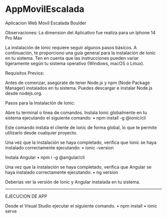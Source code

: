 # AppMovilEscalada
Aplicacion Web Movil Escalada Boulder

Observaciones: La dimension del Aplicativo fue realiza para un Iphone 14 Pro Max

La instalación de Ionic requiere seguir algunos pasos básicos. A continuación, te proporciono una guía general para la instalación de Ionic en tu sistema. Ten en cuenta que las instrucciones pueden variar ligeramente según tu sistema operativo (Windows, macOS o Linux).

Requisitos Previos:

Antes de comenzar, asegúrate de tener Node.js y npm (Node Package Manager) instalados en tu sistema. Puedes descargar e instalar Node.js desde nodejs.org.

Pasos para la Instalación de Ionic:

Abre tu terminal o línea de comandos. Instala Ionic globalmente en tu sistema ejecutando el siguiente comando:
•	npm install -g @ionic/cli

Este comando instala el cliente de Ionic de forma global, lo que te permite utilizarlo desde cualquier proyecto.

Una vez que la instalación se haya completado, verifica que Ionic se haya instalado correctamente ejecutando:
•	ionic –version

Instala Angular 
•	npm i -g @angular/cli

Una vez que la instalación se haya completado, verifica que Angular se haya instalado correctamente ejecutando:
•	ng version

Deberías ver la versión de Ionic y Angular instalada en tu sistema.

----------------------------------------------------------------------------------------------------------------------------------------------------------------------
EJECUCION DE APP

Desde el Visual Studio ejecutar el siguiente comando.
• npm install
• ionic serve

